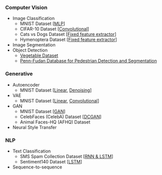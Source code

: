 ### Computer Vision

- Image Classification
  - MNIST Dataset [[MLP](https://github.com/shazzad-hasan/practice-deep-learning-with-pytorch/blob/main/image_classification/mlp_mnist.ipynb)]
  - CIFAR-10 Dataset [[Convolutional](https://github.com/shazzad-hasan/practice-deep-learning-with-pytorch/blob/main/image_classification/cifar10.ipynb)]
  - Cats vs Dogs Dataset [[Fixed feature extractor](https://github.com/shazzad-hasan/practice-deep-learning-with-pytorch/blob/main/image_classification/cat_vs_dog.ipynb)]
  - Hymenoptera Dataset [[Fixed feature extractor](https://github.com/shazzad-hasan/practice-deep-learning-with-pytorch/blob/main/image_classification/ants_vs_bees.ipynb)]
- Image Segmentation
- Object Detection
  - [Vegetable Dataset](https://github.com/shazzad-hasan/practice-deep-learning-with-pytorch/blob/main/object_detection/object_localization_vegetable_data.ipynb)
  - [Penn-Fudan Database for Pedestrian Detection and Segmentation](https://github.com/shazzad-hasan/practice-deep-learning-with-pytorch/blob/main/object_detection/pedestrian_detection_and_segmentation.ipynb)

### Generative 

- Autoencoder
  - MNIST Dataset [[Linear](https://github.com/shazzad-hasan/practice-deep-learning-with-pytorch/blob/main/autoencoder/linear_autoencoder_mnist.ipynb), [Denoising](https://github.com/shazzad-hasan/practice-deep-learning-with-pytorch/blob/main/autoencoder/denoising_autoencoder_mnist.ipynb)]
- VAE
  - MNIST Dataset [[Linear](https://github.com/shazzad-hasan/practice-deep-learning-with-pytorch/blob/main/variational_autoencoder/vae_mnist.ipynb), [Convolutional](https://github.com/shazzad-hasan/practice-deep-learning-with-pytorch/blob/main/variational_autoencoder/conv_vae_mnist.ipynb)]
- GAN
  - MNIST Dataset [[GAN](https://github.com/shazzad-hasan/practice-deep-learning-with-pytorch/blob/main/gan/gan_mnist.ipynb)]
  - CelebFaces (CelebA) Dataset [[DCGAN](https://github.com/shazzad-hasan/practice-deep-learning-with-pytorch/blob/main/gan/dcgan_celebrity_faces.ipynb)]
  - Animal Faces-HQ (AFHQ) Dataset
- Neural Style Transfer

### NLP

- Text Classification
  - SMS Spam Collection Dataset [[RNN & LSTM](https://github.com/shazzad-hasan/practice-deep-learning-with-pytorch/blob/main/text_classification/spam_vs_ham.ipynb)]
  - Sentiment140 Dataset [[LSTM](https://github.com/shazzad-hasan/practice-deep-learning-with-pytorch/blob/main/text_classification/tweet_sentiment.ipynb)]
- Sequence-to-sequence

